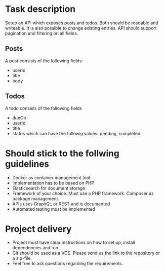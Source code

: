 # Task description

Setup an API which exposes posts and todos. Both should be readable and writeable. It is also possible to change existing entries. API should support pagination and filtering on all fields.

## Posts
A post consists of the following fields:
- userId
- title
- body

## Todos
A todo consists of the following fields
- dueOn
- userId
- title
- status which can have the followig values: pending, completed

# Should stick to the follwing guidelines

- Docker as container management tool
- Implementation has to be based on PHP
- Elasticsearch for document storage
- Framework of your choice. Must use a PHP framework. Composer as package management.
- APIs uses GraphQL or REST and is documented
- Automated testing must be implemented

# Project delivery

- Project must have clear instructions on how to set up, install dependencies and run.
- Git should be used as a VCS. Please send us the link to the repository or a zip-file.
- Feel free to ask questions regarding the requirements.
